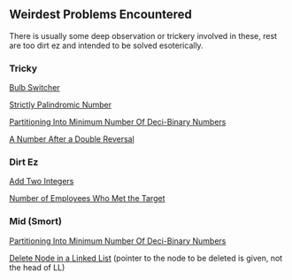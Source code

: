 ## Weirdest Problems Encountered
There is usually some deep observation or trickery involved in these, rest are too dirt ez and intended to be solved esoterically.

### Tricky
[Bulb Switcher](https://leetcode.com/problems/bulb-switcher/)

[Strictly Palindromic Number](https://leetcode.com/problems/strictly-palindromic-number/)

[Partitioning Into Minimum Number Of Deci-Binary Numbers](https://leetcode.com/problems/partitioning-into-minimum-number-of-deci-binary-numbers/)

[A Number After a Double Reversal](https://leetcode.com/problems/a-number-after-a-double-reversal/)

### Dirt Ez
[Add Two Integers](https://leetcode.com/problems/add-two-integers/)

[Number of Employees Who Met the Target](https://leetcode.com/problems/number-of-employees-who-met-the-target/)

### Mid (Smort)
[Partitioning Into Minimum Number Of Deci-Binary Numbers](https://leetcode.com/problems/partitioning-into-minimum-number-of-deci-binary-numbers/)

[Delete Node in a Linked List](https://leetcode.com/problems/delete-node-in-a-linked-list/) (pointer to the node to be deleted is given, not the head of LL)

